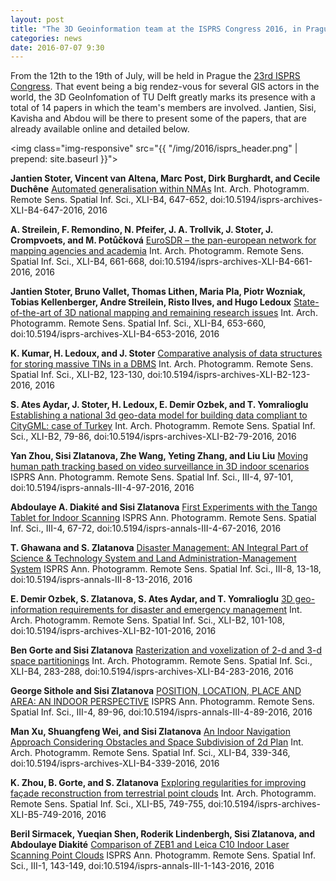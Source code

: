 ```yaml
---
layout: post
title: "The 3D Geoinformation team at the ISPRS Congress 2016, in Prague"
categories: news
date: 2016-07-07 9:30
---
```


From the 12th to the 19th of July, will be held in Prague the [23rd ISPRS Congress](http://www.isprs2016-prague.com/). That event being a big rendez-vous for several GIS actors in the world, the 3D GeoInfomation of TU Delft greatly marks its presence with a total of 14 papers in which the team's members are involved. Jantien, Sisi, Kavisha and Abdou will be there to present some of the papers, that are already available online and detailed below.

<img class="img-responsive" src="{{ "/img/2016/isprs_header.png" | prepend: site.baseurl }}">


**Jantien Stoter, Vincent van Altena, Marc Post, Dirk Burghardt, and Cecile Duchêne**
[Automated generalisation within NMAs](http://www.int-arch-photogramm-remote-sens-spatial-inf-sci.net/XLI-B4/647/2016/)
Int. Arch. Photogramm. Remote Sens. Spatial Inf. Sci., XLI-B4, 647-652, 
doi:10.5194/isprs-archives-XLI-B4-647-2016, 2016


**A. Streilein, F. Remondino, N. Pfeifer, J. A. Trollvik, J. Stoter, J. Crompvoets, and M. Potůčková**
[EuroSDR – the pan-european network for mapping agencies and academia](http://www.int-arch-photogramm-remote-sens-spatial-inf-sci.net/XLI-B4/661/2016/)
Int. Arch. Photogramm. Remote Sens. Spatial Inf. Sci., XLI-B4, 661-668, 
doi:10.5194/isprs-archives-XLI-B4-661-2016, 2016


**Jantien Stoter, Bruno Vallet, Thomas Lithen, Maria Pla, Piotr Wozniak, Tobias Kellenberger, Andre Streilein, Risto Ilves, and Hugo Ledoux**
[State-of-the-art of 3D national mapping and remaining research issues](http://www.int-arch-photogramm-remote-sens-spatial-inf-sci.net/XLI-B4/653/2016/)
Int. Arch. Photogramm. Remote Sens. Spatial Inf. Sci., XLI-B4, 653-660, 
doi:10.5194/isprs-archives-XLI-B4-653-2016, 2016


**K. Kumar, H. Ledoux, and J. Stoter**
[Comparative analysis of data structures for storing massive TINs in a DBMS](http://www.int-arch-photogramm-remote-sens-spatial-inf-sci.net/XLI-B2/123/2016/)
Int. Arch. Photogramm. Remote Sens. Spatial Inf. Sci., XLI-B2, 123-130, 
doi:10.5194/isprs-archives-XLI-B2-123-2016, 2016


**S. Ates Aydar, J. Stoter, H. Ledoux, E. Demir Ozbek, and T. Yomralioglu**
[Establishing a national 3d geo-data model for building data compliant to CityGML: case of Turkey](http://www.int-arch-photogramm-remote-sens-spatial-inf-sci.net/XLI-B2/79/2016/)
Int. Arch. Photogramm. Remote Sens. Spatial Inf. Sci., XLI-B2, 79-86, 
doi:10.5194/isprs-archives-XLI-B2-79-2016, 2016


**Yan Zhou, Sisi Zlatanova, Zhe Wang, Yeting Zhang, and Liu Liu**
[Moving human path tracking based on video surveillance in 3D indoor scenarios](http://www.isprs-ann-photogramm-remote-sens-spatial-inf-sci.net/III-4/97/2016/)
ISPRS Ann. Photogramm. Remote Sens. Spatial Inf. Sci., III-4, 97-101, 
doi:10.5194/isprs-annals-III-4-97-2016, 2016


**Abdoulaye A. Diakité and Sisi Zlatanova**
[First Experiments with the Tango Tablet for Indoor Scanning](http://www.isprs-ann-photogramm-remote-sens-spatial-inf-sci.net/III-4/67/2016/)
ISPRS Ann. Photogramm. Remote Sens. Spatial Inf. Sci., III-4, 67-72, 
doi:10.5194/isprs-annals-III-4-67-2016, 2016


**T. Ghawana and S. Zlatanova**
[Disaster Management: AN Integral Part of Science & Technology System and Land Administration-Management System](http://www.isprs-ann-photogramm-remote-sens-spatial-inf-sci.net/III-8/13/2016/)
ISPRS Ann. Photogramm. Remote Sens. Spatial Inf. Sci., III-8, 13-18, 
doi:10.5194/isprs-annals-III-8-13-2016, 2016


**E. Demir Ozbek, S. Zlatanova, S. Ates Aydar, and T. Yomralioglu**
[3D geo-information requirements for disaster and emergency management](http://www.int-arch-photogramm-remote-sens-spatial-inf-sci.net/XLI-B2/101/2016/)
Int. Arch. Photogramm. Remote Sens. Spatial Inf. Sci., XLI-B2, 101-108, 
doi:10.5194/isprs-archives-XLI-B2-101-2016, 2016


**Ben Gorte and Sisi Zlatanova**
[Rasterization and voxelization of 2-d and 3-d space partitionings](http://www.int-arch-photogramm-remote-sens-spatial-inf-sci.net/XLI-B4/283/2016/)
Int. Arch. Photogramm. Remote Sens. Spatial Inf. Sci., XLI-B4, 283-288, 
doi:10.5194/isprs-archives-XLI-B4-283-2016, 2016


**George Sithole and Sisi Zlatanova**
[POSITION, LOCATION, PLACE AND AREA: AN INDOOR PERSPECTIVE](http://www.isprs-ann-photogramm-remote-sens-spatial-inf-sci.net/III-4/89/2016/)
ISPRS Ann. Photogramm. Remote Sens. Spatial Inf. Sci., III-4, 89-96, 
doi:10.5194/isprs-annals-III-4-89-2016, 2016


**Man Xu, Shuangfeng Wei, and Sisi Zlatanova**
[An Indoor Navigation Approach Considering Obstacles and Space Subdivision of 2d Plan](http://www.int-arch-photogramm-remote-sens-spatial-inf-sci.net/XLI-B4/339/2016/)
Int. Arch. Photogramm. Remote Sens. Spatial Inf. Sci., XLI-B4, 339-346, 
doi:10.5194/isprs-archives-XLI-B4-339-2016, 2016


**K. Zhou, B. Gorte, and S. Zlatanova**
[Exploring regularities for improving façade reconstruction from terrestrial point clouds](http://www.int-arch-photogramm-remote-sens-spatial-inf-sci.net/XLI-B5/749/2016/)
Int. Arch. Photogramm. Remote Sens. Spatial Inf. Sci., XLI-B5, 749-755, 
doi:10.5194/isprs-archives-XLI-B5-749-2016, 2016


**Beril Sirmacek, Yueqian Shen, Roderik Lindenbergh, Sisi Zlatanova, and Abdoulaye Diakité**
[Comparison of ZEB1 and Leica C10 Indoor Laser Scanning Point Clouds](http://www.isprs-ann-photogramm-remote-sens-spatial-inf-sci.net/III-1/143/2016/)
ISPRS Ann. Photogramm. Remote Sens. Spatial Inf. Sci., III-1, 143-149, 
doi:10.5194/isprs-annals-III-1-143-2016, 2016

